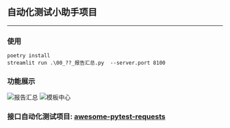 ## 自动化测试小助手项目

---

### 使用
```shell
poetry install
streamlit run .\00_??_报告汇总.py  --server.port 8100
```

### 功能展示
![报告汇总](https://gitee.com/atsphere/atool/raw/master/statics/report.png)
![模板中心](https://gitee.com/atsphere/atool/raw/master/statics/sample.png)

### 接口自动化测试项目: [awesome-pytest-requests](https://gitee.com/atsphere/awesome-pytest-requests.git)